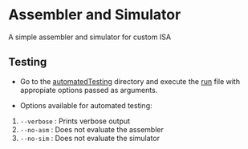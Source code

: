 # Assembler and Simulator

A simple assembler and simulator for custom ISA

## Testing
- Go to the [automatedTesting](./automatedTesting) directory and execute the [run](./automatedTesting/run) file with appropiate options passed as arguments.

- Options available for automated testing:
1.  `--verbose` : Prints verbose output
2.  `--no-asm` : Does not evaluate the assembler
3.  `--no-sim` : Does not evaluate the simulator
